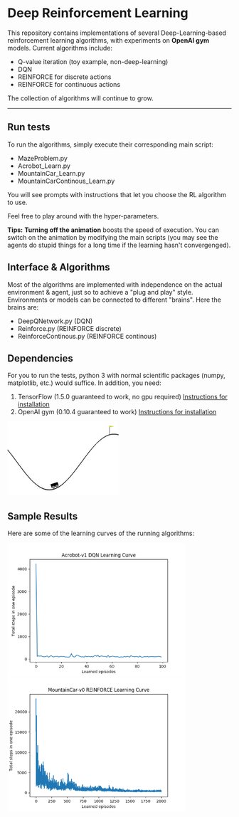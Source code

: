 # Deep Reinforcement Learning
This repository contains implementations of several Deep-Learning-based reinforcement learning algorithms, with experiments on **OpenAI gym** models. Current algorithms include:

- Q-value iteration (toy example, non-deep-learning)
- DQN
- REINFORCE for discrete actions
- REINFORCE for continuous actions

The collection of algorithms will continue to grow.

----

## Run tests
To run the algorithms, simply execute their corresponding main script:

- MazeProblem.py
- Acrobot_Learn.py
- MountainCar_Learn.py
- MountainCarContinous_Learn.py

You will see prompts with instructions that let you choose the RL algorithm to use.

Feel free to play around with the hyper-parameters.

**Tips:** **Turning off the animation** boosts the speed of execution. You can switch on the animation by modifying the main scripts (you may see the agents do stupid things for a long time if the learning hasn't convergenged).

## Interface & Algorithms
Most of the algorithms are implemented with independence on the actual environment & agent, just so to achieve a "plug and play" style. Environments or models can be connected to different "brains". Here the brains are:

- DeepQNetwork.py			(DQN)
- Reinforce.py				(REINFORCE discrete)
- ReinforceContinous.py		(REINFORCE continous)

## Dependencies
For you to run the tests, python 3 with normal scientific packages (numpy, matplotlib, etc.) would suffice. In addition, you need:

1. TensorFlow (1.5.0 guaranteed to work, no gpu required)
[Instructions for installation](https://www.tensorflow.org/install/)
2. OpenAI gym (0.10.4 guaranteed to work)
[Instructions for installation](https://gym.openai.com/docs/)

<img src="https://github.com/DianCh/Deep_Reinforcement_Learing/blob/master/results/moutaincar.png" width="250">

## Sample Results
Here are some of the learning curves of the running algorithms:


<img src="https://github.com/DianCh/Deep_Reinforcement_Learing/blob/master/results/Acrobot-DQN.png" width="400"> <img src="https://github.com/DianCh/Deep_Reinforcement_Learing/blob/master/results/MountainCar-REINFORCE.png" width="400">

